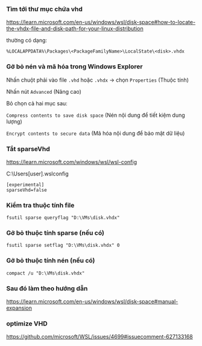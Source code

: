 ### Tìm tới thư mục chứa vhd

https://learn.microsoft.com/en-us/windows/wsl/disk-space#how-to-locate-the-vhdx-file-and-disk-path-for-your-linux-distribution

thường có dạng: 

`%LOCALAPPDATA%\Packages\<PackageFamilyName>\LocalState\<disk>.vhdx`

### Gỡ bỏ nén và mã hóa trong Windows Explorer
Nhấn chuột phải vào file `.vhd` hoặc `.vhdx` → chọn `Properties` (Thuộc tính)

Nhấn nút `Advanced` (Nâng cao)

Bỏ chọn cả hai mục sau:

`Compress contents to save disk space` (Nén nội dung để tiết kiệm dung lượng)

`Encrypt contents to secure data` (Mã hóa nội dung để bảo mật dữ liệu)

### Tắt sparseVhd 

https://learn.microsoft.com/windows/wsl/wsl-config

C:\Users\[user]\.wslconfig

```
[experimental]
sparseVhd=false
```

### Kiểm tra thuộc tính file
```
fsutil sparse queryflag "D:\VMs\disk.vhdx"
```
### Gỡ bỏ thuộc tính sparse (nếu có)
```
fsutil sparse setflag "D:\VMs\disk.vhdx" 0
```

### Gỡ bỏ thuộc tính nén (nếu có)
```
compact /u "D:\VMs\disk.vhdx"
```

### Sau đó làm theo hướng dẫn

https://learn.microsoft.com/en-us/windows/wsl/disk-space#manual-expansion

### optimize VHD

https://github.com/microsoft/WSL/issues/4699#issuecomment-627133168
